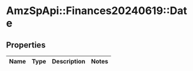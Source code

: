 # AmzSpApi::Finances20240619::Date

## Properties
Name | Type | Description | Notes
------------ | ------------- | ------------- | -------------

